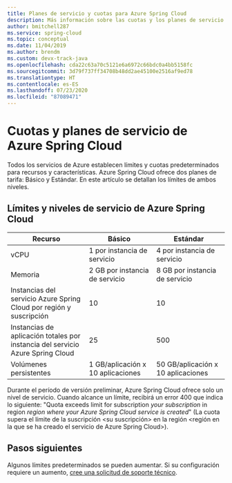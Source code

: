 ```yaml
---
title: Planes de servicio y cuotas para Azure Spring Cloud
description: Más información sobre las cuotas y los planes de servicio de Azure Spring Cloud
author: bmitchell287
ms.service: spring-cloud
ms.topic: conceptual
ms.date: 11/04/2019
ms.author: brendm
ms.custom: devx-track-java
ms.openlocfilehash: cda22c63a70c5121e6a6972c66bdc0a4bb5158fc
ms.sourcegitcommit: 3d79f737ff34708b48dd2ae45100e2516af9ed78
ms.translationtype: HT
ms.contentlocale: es-ES
ms.lasthandoff: 07/23/2020
ms.locfileid: "87089471"
---
```

# <a name="quotas-and-service-plans-for-azure-spring-cloud"></a>Cuotas y planes de servicio de Azure Spring Cloud

Todos los servicios de Azure establecen límites y cuotas predeterminados para recursos y características.   Azure Spring Cloud ofrece dos planes de tarifa: Básico y Estándar. En este artículo se detallan los límites de ambos niveles.

## <a name="azure-spring-cloud-service-tiers-and-limits"></a>Límites y niveles de servicio de Azure Spring Cloud

| Recurso | Básico | Estándar
------- | ------- | -------
vCPU | 1 por instancia de servicio | 4 por instancia de servicio
Memoria | 2 GB por instancia de servicio | 8 GB por instancia de servicio
Instancias del servicio Azure Spring Cloud por región y suscripción | 10 | 10
Instancias de aplicación totales por instancia del servicio Azure Spring Cloud | 25 | 500
Volúmenes persistentes | 1 GB/aplicación x 10 aplicaciones | 50 GB/aplicación x 10 aplicaciones


Durante el período de versión preliminar, Azure Spring Cloud ofrece solo un nivel de servicio. Cuando alcance un límite, recibirá un error 400 que indica lo siguiente: "Quota exceeds limit for subscription *your subscription* in region *region where your Azure Spring Cloud service is created*" (La cuota supera el límite de la suscripción <su suscripción> en la región <región en la que se ha creado el servicio de Azure Spring Cloud>).

## <a name="next-steps"></a>Pasos siguientes

Algunos límites predeterminados se pueden aumentar. Si su configuración requiere un aumento, [cree una solicitud de soporte técnico](https://docs.microsoft.com/azure/azure-portal/supportability/how-to-create-azure-support-request).
